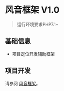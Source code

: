 风音框架 V1.0
===============

> 运行环境要求PHP7.1+

## 基础信息

* 项目定位开发辅助框架

## 项目开发

请参阅 [风音框架](https://gitee.com/fxri/fxyin)。

